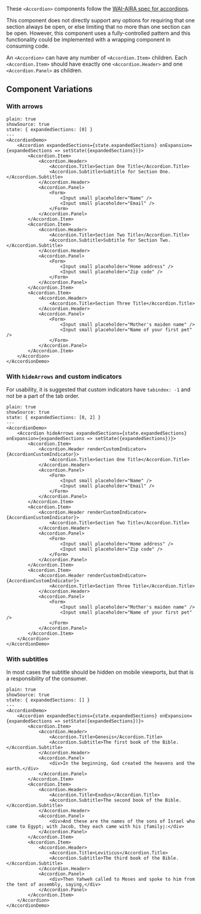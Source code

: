 These `<Accordion>` components follow the [WAI-AIRA spec for accordions](https://www.w3.org/TR/wai-aria-practices-1.1/#accordion).

This component does not directly support any options for requiring that one section always be open, or else limiting that no more than one section can be open. However, this component uses a fully-controlled pattern and this functionality could be implemented with a wrapping component in consuming code.

An `<Accordion>` can have any number of `<Accordion.Item>` children.
Each `<Accordion.Item>` should have exactly one `<Accordion.Header>` and one `<Accordion.Panel>` as children.

## Component Variations

### With arrows

```react
plain: true
showSource: true
state: { expandedSections: [0] }
---
<AccordionDemo>
	<Accordion expandedSections={state.expandedSections} onExpansion={expandedSections => setState({expandedSections})}>
		<Accordion.Item>
			<Accordion.Header>
				<Accordion.Title>Section One Title</Accordion.Title>
				<Accordion.Subtitle>Subtitle for Section One.</Accordion.Subtitle>
			</Accordion.Header>
			<Accordion.Panel>
				<Form>
					<Input small placeholder="Name" />
					<Input small placeholder="Email" />
				</Form>
			</Accordion.Panel>
		</Accordion.Item>
		<Accordion.Item>
			<Accordion.Header>
				<Accordion.Title>Section Two Title</Accordion.Title>
				<Accordion.Subtitle>Subtitle for Section Two.</Accordion.Subtitle>
			</Accordion.Header>
			<Accordion.Panel>
				<Form>
					<Input small placeholder="Home address" />
					<Input small placeholder="Zip code" />
				</Form>
			</Accordion.Panel>
		</Accordion.Item>
		<Accordion.Item>
			<Accordion.Header>
				<Accordion.Title>Section Three Title</Accordion.Title>
			</Accordion.Header>
			<Accordion.Panel>
				<Form>
					<Input small placeholder="Mother's maiden name" />
					<Input small placeholder="Name of your first pet" />
				</Form>
			</Accordion.Panel>
		</Accordion.Item>
	</Accordion>
</AccordionDemo>
```

### With `hideArrows` and custom indicators

For usability, it is suggested that custom indicators have `tabindex: -1` and not be a part of the tab order.

```react
plain: true
showSource: true
state: { expandedSections: [0, 2] }
---
<AccordionDemo>
	<Accordion hideArrows expandedSections={state.expandedSections} onExpansion={expandedSections => setState({expandedSections})}>
		<Accordion.Item>
			<Accordion.Header renderCustomIndicator={AccordionCustomIndicator}>
				<Accordion.Title>Section One Title</Accordion.Title>
			</Accordion.Header>
			<Accordion.Panel>
				<Form>
					<Input small placeholder="Name" />
					<Input small placeholder="Email" />
				</Form>
			</Accordion.Panel>
		</Accordion.Item>
		<Accordion.Item>
			<Accordion.Header renderCustomIndicator={AccordionCustomIndicator}>
				<Accordion.Title>Section Two Title</Accordion.Title>
			</Accordion.Header>
			<Accordion.Panel>
				<Form>
					<Input small placeholder="Home address" />
					<Input small placeholder="Zip code" />
				</Form>
			</Accordion.Panel>
		</Accordion.Item>
		<Accordion.Item>
			<Accordion.Header renderCustomIndicator={AccordionCustomIndicator}>
				<Accordion.Title>Section Three Title</Accordion.Title>
			</Accordion.Header>
			<Accordion.Panel>
				<Form>
					<Input small placeholder="Mother's maiden name" />
					<Input small placeholder="Name of your first pet" />
				</Form>
			</Accordion.Panel>
		</Accordion.Item>
	</Accordion>
</AccordionDemo>
```

### With subtitles

In most cases the subtitle should be hidden on mobile viewports, but that is a responsibility of the consumer.

```react
plain: true
showSource: true
state: { expandedSections: [] }
---
<AccordionDemo>
	<Accordion expandedSections={state.expandedSections} onExpansion={expandedSections => setState({expandedSections})}>
		<Accordion.Item>
			<Accordion.Header>
				<Accordion.Title>Genesis</Accordion.Title>
				<Accordion.Subtitle>The first book of the Bible.</Accordion.Subtitle>
			</Accordion.Header>
			<Accordion.Panel>
				<div>In the beginning, God created the heavens and the earth.</div>
			</Accordion.Panel>
		</Accordion.Item>
		<Accordion.Item>
			<Accordion.Header>
				<Accordion.Title>Exodus</Accordion.Title>
				<Accordion.Subtitle>The second book of the Bible.</Accordion.Subtitle>
			</Accordion.Header>
			<Accordion.Panel>
				<div>And these are the names of the sons of Israel who came to Egypt; with Jacob, they each came with his ⌊family⌋:</div>
			</Accordion.Panel>
		</Accordion.Item>
		<Accordion.Item>
			<Accordion.Header>
				<Accordion.Title>Leviticus</Accordion.Title>
				<Accordion.Subtitle>The third book of the Bible.</Accordion.Subtitle>
			</Accordion.Header>
			<Accordion.Panel>
				<div>Then Yahweh called to Moses and spoke to him from the tent of assembly, saying,</div>
			</Accordion.Panel>
		</Accordion.Item>
	</Accordion>
</AccordionDemo>
```
